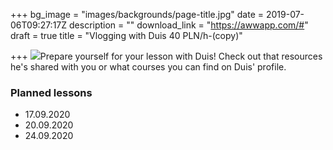 +++
bg_image = "images/backgrounds/page-title.jpg"
date = 2019-07-06T09:27:17Z
description = ""
download_link = "https://awwapp.com/#"
draft = true
title = "Vlogging with Duis 40 PLN/h-(copy)"

+++
![](/images/teacher-3.png)Prepare yourself for your lesson with Duis! Check out that resources he's shared with you or what courses you can find on Duis' profile.  

### Planned lessons

* 17.09.2020
* 20.09.2020
* 24.09.2020